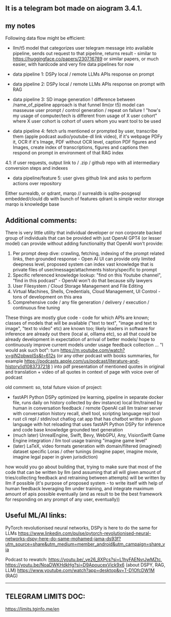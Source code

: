 ## It is a telegram bot made on aiogram 3.4.1.

## my notes

Following data flow might be efficient:
- llm/t5 model that categorizes user telegram message into available pipeline, sends out request to that pipeline, returns result - similar to https://huggingface.co/papers/2307.16789 or similar papers, or much easier, with hardcode and very fire data pipelines for now 

- data pipeline 1: DSPy local / remote LLMs APIs response on prompt  
  
- data pipeline 2: DSPy local / remote LLMs APIs response on prompt with RAG 
  
- data pipeline 3: SD image generation 
! difference between /name_of_pipeline approach is that funnel llm(or t5) model can masseuse user prompt / control generation / repeat on failure
! "how's my usage of computer/tech is different from usage of X user cohort" where X user cohort is cohort of users whom you want tool to be used
  
- data pipeline 4: fetch urls mentioned or prompted by user, transcribe them (apple podcast audio/youtube-dl link video), if it's webpage PDFy it, OCR if it's Image, PDF without OCR level, caption PDF figures and Images, create index of transcriptions, figures and captions 
then respond on prompt in environment of that RAG index
  
4.1: if user requests, output link to / .zip / github repo with all intermediary conversion steps and indexes
  
- data pipeline/feature 5: user gives github link and asks to perform actions over repository 
 
Either surrealdb, or qdrant, marqo //
surrealdb is sqlite-posgesql embedded/clould db with bunch of features
qdrant is simple vector storage
marqo is knowledge base

## Additional comments:

There is very little utility that individual developer or non corporate backed group of individuals that can be provided with just OpenAI GPT4 (or  lesser model) can provide without adding functionality that OpenAI won't provide: 
1. Per prompt deep dive: crawling, fetching, indexing of the prompt related links, then grounded response - Open AI UI can provide only limited deepness level, proposed system can index vast knowledge that is private files of user/message/attachments history/specific to prompt 
2. Specific referenced knowledge lookup: "find on this Youtube channel", "find in this podcast" - OpenAI won't do that because silly lawyers  
3. User Filesystem / Cloud Storage Management and File Editing 
4. Virtual Machines, Shells, Credentials, Cloud Management, UI Control - tons of development on this area 
5. Comprehensive code / any file generation / delivery / execution / continuous fine tuning 

These things are mostly glue code - code for which APIs are known; classes of models that will be available ("text to text", "image and text to image", "text to video" etc) are known too; likely leaders in software for inference are already out there (local ai, olllama etc), so all that could be already development in expectation of arrival of better models/ hope to continuously improve current models under usage feedback collection
...
"I would ask such bot":
turn https://m.youtube.com/watch?v=giN2pbwpISs&t=612s (or any other podcast with books summaries, for example https://podcasts.apple.com/us/podcast/literature-and-history/id1083737218 ) into pdf presentation of mentioned quotes in original and translation + video of all quotes in context of page with voice over of podcast

old comment:
so, total future vision of project:
 - fastAPI Python DSPy optimized (re learning, pipeline in separate docker file, runs daily on history collected by dev instance) local llm/trained by human in conversation feedback / remote OpenAI call llm trainer server with conversation history recall, shell tool, scripting language repl tool
 - rust cli repl / stdin/out chatlog cat app that has chatbot written in gluon language with hot reloading that uses fastAPI Python DSPy for inference and code base knowledge grounded text generation
 - (much later) UnrealEngine, Swift, Bevy, WebGPU, Any, VisionSwift Game Engine integration / llm tool usage training "imagine game level"
 - (later) LaTeX, video formats generation with domain/filtered (imagined) dataset specific Loras / other tunings  (imagine paper, imagine movie, imagine legal paper in given jurisdiction)

how would you go about building that, trying to make sure that most of the code that can be written by llm (and assuming that all will given amount of tries/collecting feedback and retraining between attempts) will be written by llm if possible
(it's purpose of proposed system - to write itself with help of human feedback leveraging llm under training, and integrate maximum amount of apis possible eventually (and as result to be the best framework for responding on any prompt of any user, eventually))


## Useful ML/AI links:
PyTorch revolutionised neural networks, DSPy is here to do the same for LLMs 
https://www.linkedin.com/pulse/pytorch-revolutionised-neural-networks-dspy-here-do-same-mohamed-jama-ds93f?utm_source=share&utm_medium=member_android&utm_campaign=share_via

Podcast to rewatch: https://youtu.be/_ye26_8XPcs?si=L1hyFAENvrJwMZtc,
https://youtu.be/NoaDWKHdkHg?si=D9ApoucexVick9x6 (about DSPY, RAG, LLM)
https://www.youtube.com/watch?app=desktop&v=T-D1OfcDW1M (RAG)
__________________________________________________________________________________________

## TELEGRAM LIMITS DOC:
https://limits.tginfo.me/en
